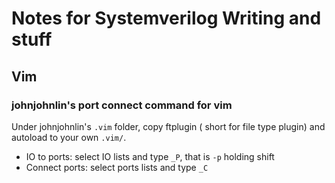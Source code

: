 # Notes for Systemverilog Writing and stuff
## Vim
### johnjohnlin's port connect command for vim
Under johnjohnlin's `.vim` folder, copy ftplugin ( short for file type plugin) and autoload to your own `.vim/`.
* IO to ports: select IO lists and type `_P`, that is `-p` holding shift
* Connect ports: select ports lists and type `_C`


